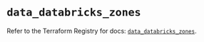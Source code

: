 # `data_databricks_zones`

Refer to the Terraform Registry for docs: [`data_databricks_zones`](https://registry.terraform.io/providers/databricks/databricks/1.65.1/docs/data-sources/zones).
